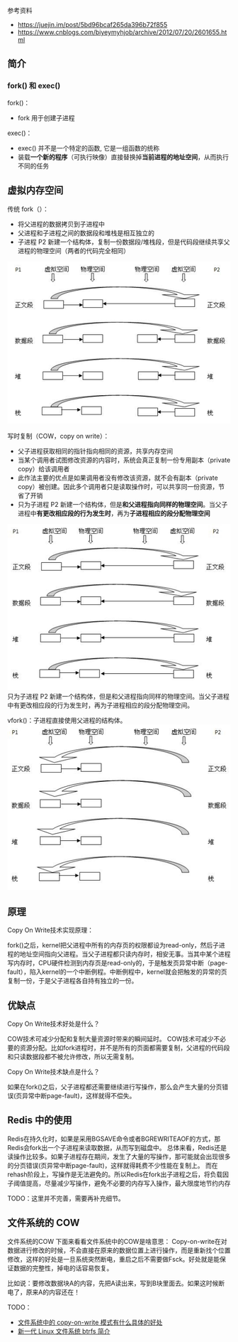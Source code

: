 
参考资料
* https://juejin.im/post/5bd96bcaf265da396b72f855
* https://www.cnblogs.com/biyeymyhjob/archive/2012/07/20/2601655.html

## 简介
### fork() 和 exec()
fork()：
* fork 用于创建子进程

exec()：
* exec() 并不是一个特定的函数, 它是一组函数的统称
* 装载**一个新的程序**（可执行映像）直接替换掉**当前进程的地址空间**，从而执行不同的任务

## 虚拟内存空间

传统 fork（）：
* 将父进程的数据拷贝到子进程中
* 父进程和子进程之间的数据段和堆栈是相互独立的
* 子进程 P2 新建一个结构体，复制一份数据段/堆栈段，但是代码段继续共享父进程的物理空间（两者的代码完全相同）

![](/media/15883240927671.jpg)


写时复制（COW，copy on write）：
* 父子进程获取相同的指针指向相同的资源，共享内存空间
* 当某个调用者试图修改资源的内容时，系统会真正复制一份专用副本（private copy）给该调用者
* 此作法主要的优点是如果调用者没有修改该资源，就不会有副本（private copy）被创建。因此多个调用者只是读取操作时，可以共享同一份资源，节省了开销
* 只为子进程 P2 新建一个结构体，但是**和父进程指向同样的物理空间**。当父子进程中**有更改相应段的行为发生时**，再为**子进程相应的段分配物理空间**

![](/media/15883243223396.jpg)
只为子进程 P2 新建一个结构体，但是和父进程指向同样的物理空间。当父子进程中有更改相应段的行为发生时，再为子进程相应的段分配物理空间。

vfork()：子进程直接使用父进程的结构体。
![](/media/15883243998673.jpg)

## 原理
Copy On Write技术实现原理：

fork()之后，kernel把父进程中所有的内存页的权限都设为read-only，然后子进程的地址空间指向父进程。当父子进程都只读内存时，相安无事。当其中某个进程写内存时，CPU硬件检测到内存页是read-only的，于是触发页异常中断（page-fault），陷入kernel的一个中断例程。中断例程中，kernel就会把触发的异常的页复制一份，于是父子进程各自持有独立的一份。

## 优缺点
Copy On Write技术好处是什么？

COW技术可减少分配和复制大量资源时带来的瞬间延时。
COW技术可减少不必要的资源分配。比如fork进程时，并不是所有的页面都需要复制，父进程的代码段和只读数据段都不被允许修改，所以无需复制。

Copy On Write技术缺点是什么？

如果在fork()之后，父子进程都还需要继续进行写操作，那么会产生大量的分页错误(页异常中断page-fault)，这样就得不偿失。


## Redis 中的使用
Redis在持久化时，如果是采用BGSAVE命令或者BGREWRITEAOF的方式，那Redis会fork出一个子进程来读取数据，从而写到磁盘中。
总体来看，Redis还是读操作比较多。如果子进程存在期间，发生了大量的写操作，那可能就会出现很多的分页错误(页异常中断page-fault)，这样就得耗费不少性能在复制上。
而在rehash阶段上，写操作是无法避免的。所以Redis在fork出子进程之后，将负载因子阈值提高，尽量减少写操作，避免不必要的内存写入操作，最大限度地节约内存

TODO：这里并不完善，需要再补充细节。

## 文件系统的 COW
文件系统的COW
下面来看看文件系统中的COW是啥意思：
Copy-on-write在对数据进行修改的时候，不会直接在原来的数据位置上进行操作，而是重新找个位置修改，这样的好处是一旦系统突然断电，重启之后不需要做Fsck。好处就是能保证数据的完整性，掉电的话容易恢复。

比如说：要修改数据块A的内容，先把A读出来，写到B块里面去。如果这时候断电了，原来A的内容还在！

TODO：
* [文件系统中的 copy-on-write 模式有什么具体的好处](https://www.zhihu.com/question/19782224/answers/created)
* [新一代 Linux 文件系统 btrfs 简介](https://www.ibm.com/developerworks/cn/linux/l-cn-btrfs/)